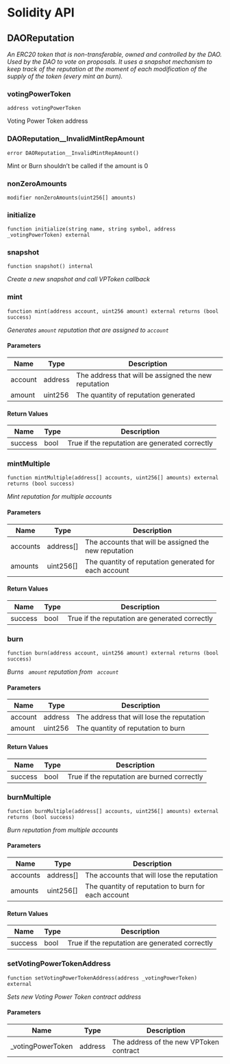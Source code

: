 # Solidity API

## DAOReputation

_An ERC20 token that is non-transferable, owned and controlled by the DAO.
Used by the DAO to vote on proposals.
It uses a snapshot mechanism to keep track of the reputation at the moment of
each modification of the supply of the token (every mint an burn)._

### votingPowerToken

```solidity
address votingPowerToken
```

Voting Power Token address

### DAOReputation__InvalidMintRepAmount

```solidity
error DAOReputation__InvalidMintRepAmount()
```

Mint or Burn shouldn’t be called if the amount is 0

### nonZeroAmounts

```solidity
modifier nonZeroAmounts(uint256[] amounts)
```

### initialize

```solidity
function initialize(string name, string symbol, address _votingPowerToken) external
```

### snapshot

```solidity
function snapshot() internal
```

_Create a new snapshot and call VPToken callback_

### mint

```solidity
function mint(address account, uint256 amount) external returns (bool success)
```

_Generates `amount` reputation that are assigned to `account`_

#### Parameters

| Name | Type | Description |
| ---- | ---- | ----------- |
| account | address | The address that will be assigned the new reputation |
| amount | uint256 | The quantity of reputation generated |

#### Return Values

| Name | Type | Description |
| ---- | ---- | ----------- |
| success | bool | True if the reputation are generated correctly |

### mintMultiple

```solidity
function mintMultiple(address[] accounts, uint256[] amounts) external returns (bool success)
```

_Mint reputation for multiple accounts_

#### Parameters

| Name | Type | Description |
| ---- | ---- | ----------- |
| accounts | address[] | The accounts that will be assigned the new reputation |
| amounts | uint256[] | The quantity of reputation generated for each account |

#### Return Values

| Name | Type | Description |
| ---- | ---- | ----------- |
| success | bool | True if the reputation are generated correctly |

### burn

```solidity
function burn(address account, uint256 amount) external returns (bool success)
```

_Burns ` amount` reputation from ` account`_

#### Parameters

| Name | Type | Description |
| ---- | ---- | ----------- |
| account | address | The address that will lose the reputation |
| amount | uint256 | The quantity of reputation to burn |

#### Return Values

| Name | Type | Description |
| ---- | ---- | ----------- |
| success | bool | True if the reputation are burned correctly |

### burnMultiple

```solidity
function burnMultiple(address[] accounts, uint256[] amounts) external returns (bool success)
```

_Burn reputation from multiple accounts_

#### Parameters

| Name | Type | Description |
| ---- | ---- | ----------- |
| accounts | address[] | The accounts that will lose the reputation |
| amounts | uint256[] | The quantity of reputation to burn for each account |

#### Return Values

| Name | Type | Description |
| ---- | ---- | ----------- |
| success | bool | True if the reputation are generated correctly |

### setVotingPowerTokenAddress

```solidity
function setVotingPowerTokenAddress(address _votingPowerToken) external
```

_Sets new Voting Power Token contract address_

#### Parameters

| Name | Type | Description |
| ---- | ---- | ----------- |
| _votingPowerToken | address | The address of the new VPToken contract |

